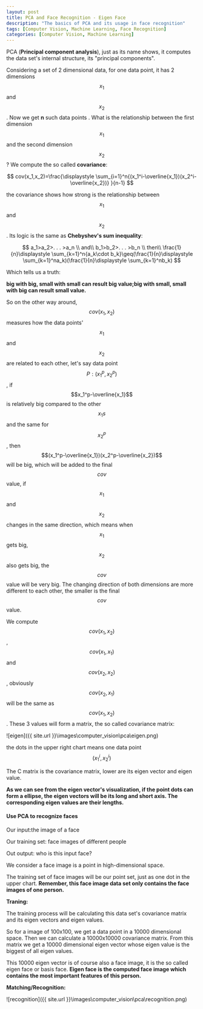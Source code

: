 ```yaml
---
layout: post
title: PCA and Face Recognition - Eigen Face
description: "The basics of PCA and its usage in face recognition"
tags: [Computer Vision, Machine Learning, Face Recognition]
categories: [Computer Vision, Machine Learning]
---
```


 PCA (**Principal component analysis**), just as its name shows, it computes the data set's internal structure, its "principal components".

Considering a set of 2 dimensional data, for one data point, it has 2 dimensions $$x_1$$ and $$x_2$$ . Now we get **n** such data points . What is the relationship between the first dimension $$x_1$$ and the second dimension $$x_2$$ ? We compute the so called **covariance**:

$$
cov(x_1,x_2)=\frac{\displaystyle \sum_{i=1}^n{(x_1^i-\overline{x_1})(x_2^i-\overline{x_2})} }{n-1}
$$

the covariance shows how strong is the relationship between  $$x_1$$ and $$x_2$$. Its logic is the same as **Chebyshev's sum inequality**:



<!-- more -->
$$
a_1>a_2>. . . >a_n   \\
and\\
b_1>b_2>. . . >b_n   \\
then\\
\frac{1}{n}\displaystyle \sum_{k=1}^n{a_k\cdot b_k}\geq(\frac{1}{n}\displaystyle \sum_{k=1}^na_k)(\frac{1}{n}\displaystyle \sum_{k=1}^nb_k)
$$

Which tells us a truth: 

**big with big, small with small can result big value;big with small, small with big can result small value.**

So on the other way around, $$cov(x_1,x_2)$$ measures how the data points' $$x_1$$ and $$x_2$$ are related to each other, let's say data point $$P:(x_1^p,x_2^p)$$ , if $$x_1^p-\overline{x_1}$$ is relatively big compared to the other $$x_1s$$ and the same for $$x_2^p$$, then $$(x_1^p-\overline{x_1})(x_2^p-\overline{x_2})$$ will be big, which will be added to the final $$cov$$ value, if $$x_1$$ and $$x_2$$ changes in the same direction, which means when $$x_1$$ gets big, $$x_2$$ also gets big, the $$cov$$ value will be very big. The changing direction of both dimensions are more different to each other, the smaller is the final $$cov$$ value.

We compute $$cov(x_1,x_2)$$,$$cov(x_1,x_1)$$ and $$cov(x_2,x_2)$$, obviously $$cov(x_2,x_1)$$ will be the same as $$cov(x_1,x_2)$$. These 3 values will form a matrix, the so called covariance matrix:



 ![eigen]({{ site.url }}\images\computer_vision\pca\eigen.png)
 
 

the dots in the upper right chart means one data point $$(x_1^i,x_2^i)$$ 

The C matrix is the covariance matrix, lower are its eigen vector and eigen value.

**As we can see from the eigen vector's visualization, if the point dots can form a ellipse, the eigen vectors will be its long and short axis. The corresponding eigen values are their lengths.**

#### Use PCA to recognize faces

Our input:the image of a face

Our training set: face images of different people

Out output: who is this input face?

We consider a face image is a point in high-dimensional space.

The training set of face images will be our point set, just as one dot in the upper chart. **Remember, this face image data set only contains the face images of one person.**

**Traning:**

The training process will be calculating this data set's covariance matrix and its eigen vectors and eigen values.

So for a image of 100x100, we get a data point in a 10000 dimensional space. Then we can calculate a 10000x10000 covariance matrix. From this matrix we get a 10000 dimensional eigen vector whose eigen value is the biggest of all eigen values.

This 10000 eigen vector is of course also a face image, it is the so called eigen face or basis face. **Eigen face is the computed face image which contains the most important features of this person.**

**Matching/Recognition:**



![recognition]({{ site.url }}\images\computer_vision\pca\recognition.png)





